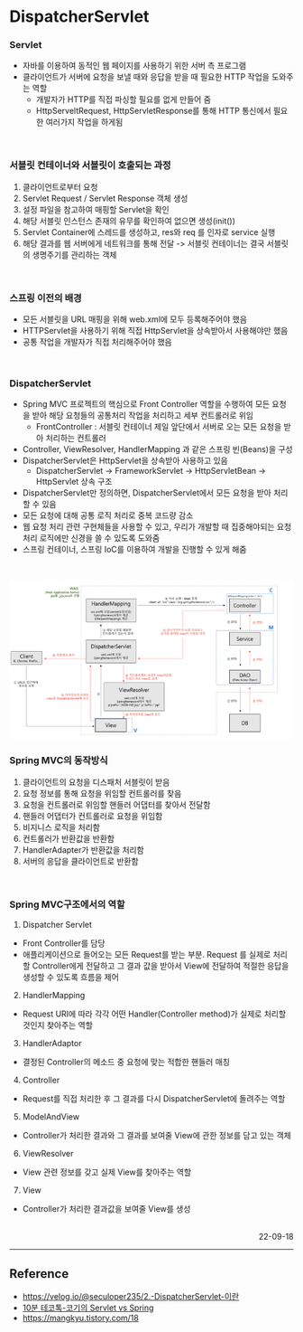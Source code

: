 # DispatcherServlet

### Servlet
- 자바를 이용하여 동적인 웹 페이지를 사용하기 위한 서버 측 프로그램
- 클라이언트가 서버에 요청을 보낼 때와 응답을 받을 때 필요한 HTTP 작업을 도와주는 역할
    - 개발자가 HTTP를 직접 파싱할 필요를 없게 만들어 줌
    - HttpServeltRequest, HttpServletResponse를 통해 HTTP 통신에서 필요한 여러가지 작업을 하게됨

<br>

### 서블릿 컨테이너와 서블릿이 호출되는 과정
1. 클라이언트로부터 요청
2. Servlet Request / Servlet Response 객체 생성
3. 설정 파일을 참고하여 매핑할 Servlet을 확인
4. 해당 서블릿 인스턴스 존재의 유무를 확인하여 없으면 생성(init())
5. Servlet Container에 스레드를 생성하고, res와 req 를 인자로 service 실행
6. 해당 결과를 웹 서버에게 네트워크를 통해 전달
-> 서블릿 컨테이너는 결국 서블릿의 생명주기를 관리하는 객체

<br>

### 스프링 이전의 배경
- 모든 서블릿을 URL 매핑을 위해 web.xml에 모두 등록해주어야 했음
- HTTPServlet을 사용하기 위해 직접 HttpServlet을 상속받아서 사용해야만 했음
- 공통 작업을 개발자가 직접 처리해주어야 했음

<br>

### DispatcherServlet
- Spring MVC 프로젝트의 핵심으로 Front Controller 역할을 수행하여 모든 요청을 받아 해당 요청들의 공통처리 작업을 처리하고 세부 컨트롤러로 위임
    - FrontController : 서블릿 컨테이너 제일 앞단에서 서버로 오는 모든 요청을 받아 처리하는 컨트롤러
- Controller, ViewResolver, HandlerMapping 과 같은 스프링 빈(Beans)을 구성
- DispatcherServlet은 HttpServlet을 상속받아 사용하고 있음
    - DispatcherServlet -> FrameworkServlet -> HttpServletBean -> HttpServlet 상속 구조
- DispatcherServlet만 정의하면, DispatcherServlet에서 모든 요청을 받아 처리할 수 있음
- 모든 요청에 대해 공통 로직 처리로 중복 코드량 감소
- 웹 요청 처리 관련 구현체들을 사용할 수 있고, 우리가 개발할 때 집중해야되는 요청처리 로직에만 신경을 쓸 수 있도록 도와줌
- 스프링 컨테이너, 스프링 IoC를 이용하여 개발을 진행할 수 있게 해줌

<br>

![Spring MVC Flow](./img/spring_process.png)
### Spring MVC의 동작방식
1. 클라이언트의 요청을 디스패처 서블릿이 받음
2. 요청 정보를 통해 요청을 위임할 컨트롤러를 찾음
3. 요청을 컨트롤러로 위임할 핸들러 어댑터를 찾아서 전달함
4. 핸들러 어댑터가 컨트롤러로 요청을 위임함
5. 비지니스 로직을 처리함
6. 컨트롤러가 반환값을 반환함
7. HandlerAdapter가 반환값을 처리함
8. 서버의 응답을 클라이언트로 반환함

<br>

### Spring MVC구조에서의 역할
1. Dispatcher Servlet
- Front Controller를 담당
- 애플리케이션으로 들어오는 모든 Request를 받는 부분. Request 를 실제로 처리할 Controller에게 전달하고 그 결과 값을 받아서 View에 전달하여 적절한 응답을 생성할 수 있도록 흐름을 제어
2. HandlerMapping
- Request URI에 따라 각각 어떤 Handler(Controller method)가 실제로 처리할 것인지 찾아주는 역할
3. HandlerAdaptor
- 결정된 Controller의 메소드 중 요청에 맞는 적합한 핸들러 매칭
4. Controller
- Request를 직접 처리한 후 그 결과를 다시 DispatcherServlet에 돌려주는 역할
5. ModelAndView
- Controller가 처리한 결과와 그 결과를 보여줄 View에 관한 정보를 담고 있는 객체
6. ViewResolver
- View 관련 정보를 갖고 실제 View를 찾아주는 역할
7. View
- Controller가 처리한 결과값을 보여줄 View를 생성

<br>

<div style="text-align: right">22-09-18</div>

-------

## Reference
- https://velog.io/@seculoper235/2.-DispatcherServlet-이란
- [10분 테코톡-코기의 Servlet vs Spring](https://www.youtube.com/watch?v=calGCwG_B4Y)
- https://mangkyu.tistory.com/18